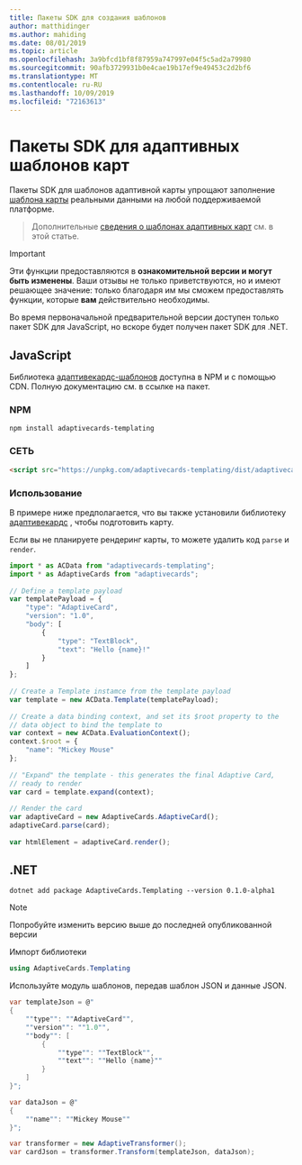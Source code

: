 ```yaml
---
title: Пакеты SDK для создания шаблонов
author: matthidinger
ms.author: mahiding
ms.date: 08/01/2019
ms.topic: article
ms.openlocfilehash: 3a9bfcd1bf8f87959a747997e04f5c5ad2a79980
ms.sourcegitcommit: 90afb3729931b0e4cae19b17ef9e49453c2d2bf6
ms.translationtype: MT
ms.contentlocale: ru-RU
ms.lasthandoff: 10/09/2019
ms.locfileid: "72163613"
---
```

# <a name="adaptive-card-templating-sdks"></a>Пакеты SDK для адаптивных шаблонов карт

Пакеты SDK для шаблонов адаптивной карты упрощают заполнение [шаблона карты](language.md) реальными данными на любой поддерживаемой платформе.

> Дополнительные [сведения о шаблонах адаптивных карт](index.md) см. в этой статье.

> [!IMPORTANT] 
> 
> Эти функции предоставляются в **ознакомительной версии и могут быть изменены**. Ваши отзывы не только приветствуются, но и имеют решающее значение: только благодаря им мы сможем предоставлять функции, которые **вам** действительно необходимы.
> 
> Во время первоначальной предварительной версии доступен только пакет SDK для JavaScript, но вскоре будет получен пакет SDK для .NET.

## <a name="javascript"></a>JavaScript

Библиотека [адаптивекардс-шаблонов](https://www.npmjs.com/package/adaptivecards-templating) доступна в NPM и с помощью CDN. Полную документацию см. в ссылке на пакет.

### <a name="npm"></a>NPM

```console
npm install adaptivecards-templating
```

### <a name="cdn"></a>СЕТЬ

```html
<script src="https://unpkg.com/adaptivecards-templating/dist/adaptivecards-templating.min.js"></script>
``` 

### <a name="usage"></a>Использование

В примере ниже предполагается, что вы также установили библиотеку [адаптивекардс](https://www.npmjs.com/package/adaptivecards) , чтобы подготовить карту. 

Если вы не планируете рендеринг карты, то можете удалить код `parse` и `render`. 

```js
import * as ACData from "adaptivecards-templating";
import * as AdaptiveCards from "adaptivecards";
 
// Define a template payload
var templatePayload = {
    "type": "AdaptiveCard",
    "version": "1.0",
    "body": [
        {
            "type": "TextBlock",
            "text": "Hello {name}!"
        }
    ]
};
 
// Create a Template instamce from the template payload
var template = new ACData.Template(templatePayload);
 
// Create a data binding context, and set its $root property to the
// data object to bind the template to
var context = new ACData.EvaluationContext();
context.$root = {
    "name": "Mickey Mouse"
};
 
// "Expand" the template - this generates the final Adaptive Card,
// ready to render
var card = template.expand(context);
 
// Render the card
var adaptiveCard = new AdaptiveCards.AdaptiveCard();
adaptiveCard.parse(card);
 
var htmlElement = adaptiveCard.render();
```

## <a name="net"></a>.NET 

```console
dotnet add package AdaptiveCards.Templating --version 0.1.0-alpha1
```

> [!NOTE]
>
> Попробуйте изменить версию выше до последней опубликованной версии

Импорт библиотеки 

```cs
using AdaptiveCards.Templating
```

Используйте модуль шаблонов, передав шаблон JSON и данные JSON.

```cs
var templateJson = @"
{
    ""type"": ""AdaptiveCard"",
    ""version"": ""1.0"",
    ""body"": [
        {
            ""type"": ""TextBlock"",
            ""text"": ""Hello {name}""
        }
    ]
}";

var dataJson = @"
{
    ""name"": ""Mickey Mouse""
}";

var transformer = new AdaptiveTransformer();
var cardJson = transformer.Transform(templateJson, dataJson);
```
